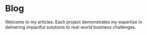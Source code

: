 # Blog

Welcome to my articles. Each project demonstrates my expertise in delivering impactful solutions to real-world business challenges.
